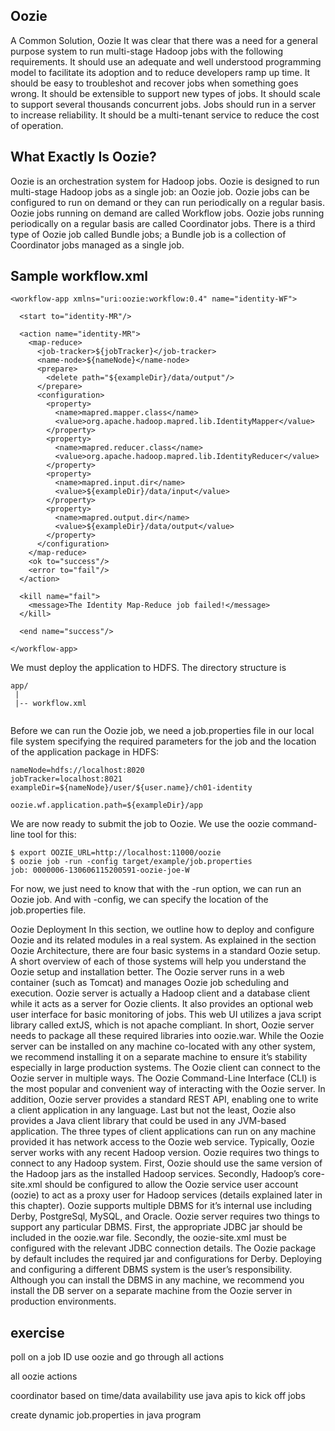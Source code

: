 ## Oozie
A Common Solution, Oozie
 It was clear that there was a need for a general purpose system to run multi-stage Hadoop jobs with the following  requirements.
 It should use an adequate and well understood programming model to facilitate its adoption and to reduce developers ramp up time.
 It should be easy to troubleshot and recover jobs when something goes wrong.
 It should be extensible to support new types of jobs.
 It should scale to support several thousands concurrent jobs.
 Jobs should run in a server to increase reliability.
 It should be a multi-tenant service to reduce the cost of operation.
 
## What Exactly Is Oozie?
Oozie is an orchestration system for Hadoop jobs. Oozie is designed to run multi-stage Hadoop jobs as a single job: an Oozie job. Oozie jobs can be configured to run on demand or they can run periodically on a regular basis. Oozie jobs running on demand are called Workflow jobs. Oozie jobs running periodically on a regular basis are called Coordinator jobs. There is a third type of Oozie job called Bundle jobs; a Bundle job is a collection of Coordinator jobs managed as a single job.

## Sample workflow.xml

```
<workflow-app xmlns="uri:oozie:workflow:0.4" name="identity-WF">

  <start to="identity-MR"/>

  <action name="identity-MR">
    <map-reduce>
      <job-tracker>${jobTracker}</job-tracker>
      <name-node>${nameNode}</name-node>
      <prepare>
        <delete path="${exampleDir}/data/output"/>
      </prepare>
      <configuration>
        <property>
          <name>mapred.mapper.class</name>
          <value>org.apache.hadoop.mapred.lib.IdentityMapper</value>
        </property>
        <property>
          <name>mapred.reducer.class</name>
          <value>org.apache.hadoop.mapred.lib.IdentityReducer</value>
        </property>
        <property>
          <name>mapred.input.dir</name>
          <value>${exampleDir}/data/input</value>
        </property>
        <property>
          <name>mapred.output.dir</name>
          <value>${exampleDir}/data/output</value>
        </property>
      </configuration>
    </map-reduce>
    <ok to="success"/>
    <error to="fail"/>
  </action>

  <kill name="fail">
    <message>The Identity Map-Reduce job failed!</message>
  </kill>

  <end name="success"/>

</workflow-app>
```

We must deploy the application to HDFS. The directory structure is

```
app/
 |
 |-- workflow.xml
 
```

Before we can run the Oozie job, we need a job.properties file in our local file system specifying the required parameters for the job and the location of the application package in HDFS:
```
nameNode=hdfs://localhost:8020
jobTracker=localhost:8021
exampleDir=${nameNode}/user/${user.name}/ch01-identity

oozie.wf.application.path=${exampleDir}/app
```

We are now ready to submit the job to Oozie. We use the oozie command-line tool for this:

```
$ export OOZIE_URL=http://localhost:11000/oozie
$ oozie job -run -config target/example/job.properties
job: 0000006-130606115200591-oozie-joe-W
```

For now, we just need to know that with the -run option, we can run an Oozie job. And with -config, we can specify the location of the job.properties file.

Oozie Deployment
In this section, we outline how to deploy and configure Oozie and its related modules in a real system. As explained in the section Oozie Architecture, there are four basic systems in a standard Oozie setup. A short overview of each of those systems will help you understand the Oozie setup and installation better.
The Oozie server runs in a web container (such as Tomcat) and manages Oozie job scheduling and execution. Oozie server is actually a Hadoop client and a database client while it acts as a server for Oozie clients. It also provides an optional web user interface for basic monitoring of jobs. This web UI utilizes a java script library called extJS, which is not apache compliant. In short, Oozie server needs to package all these required libraries into oozie.war. While the Oozie server can be installed on any machine co-located with any other system, we recommend installing it on a separate machine to ensure it’s stability especially in large production systems.
The Oozie client can connect to the Oozie server in multiple ways. The Oozie Command-Line Interface (CLI) is the most popular and convenient way of interacting with the Oozie server. In addition, Oozie server provides a standard REST API, enabling one to write a client application in any language. Last but not the least, Oozie also provides a Java client library that could be used in any JVM-based application. The three types of client applications can run on any machine provided it has network access to the Oozie web service.
Typically, Oozie server works with any recent Hadoop version. Oozie requires two things to connect to any Hadoop system. First, Oozie should use the same version of the Hadoop jars as the installed Hadoop services. Secondly, Hadoop’s core-site.xml should be configured to allow the Oozie service user account (oozie) to act as a proxy user for Hadoop services (details explained later in this chapter).
Oozie supports multiple DBMS for it’s internal use including Derby, PostgreSql, MySQL, and Oracle. Oozie server requires two things to support any particular DBMS. First, the appropriate JDBC jar should be included in the oozie.war file. Secondly, the oozie-site.xml must be configured with the relevant JDBC connection details. The Oozie package by default includes the required jar and configurations for Derby. Deploying and configuring a different DBMS system is the user’s responsibility. Although you can install the DBMS in any machine, we recommend you install the DB server on a separate machine from the Oozie server in production environments.














exercise
--------

poll on a job ID
use oozie and go through all actions

all oozie actions

coordinator based on time/data availability
use java apis to kick off jobs


create dynamic job.properties in java program 





